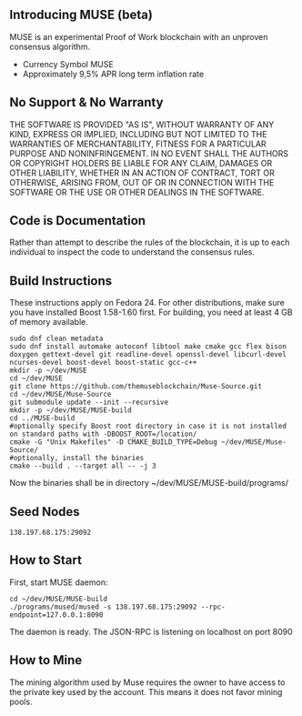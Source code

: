 Introducing MUSE (beta)
-----------------

MUSE is an experimental Proof of Work blockchain with an unproven consensus
algorithm. 

  - Currency Symbol MUSE 
  - Approximately 9,5% APR long term inflation rate


No Support & No Warranty 
------------------------
THE SOFTWARE IS PROVIDED "AS IS", WITHOUT WARRANTY OF ANY KIND, EXPRESS OR
IMPLIED, INCLUDING BUT NOT LIMITED TO THE WARRANTIES OF MERCHANTABILITY,
FITNESS FOR A PARTICULAR PURPOSE AND NONINFRINGEMENT. IN NO EVENT SHALL THE
AUTHORS OR COPYRIGHT HOLDERS BE LIABLE FOR ANY CLAIM, DAMAGES OR OTHER
LIABILITY, WHETHER IN AN ACTION OF CONTRACT, TORT OR OTHERWISE, ARISING FROM,
OUT OF OR IN CONNECTION WITH THE SOFTWARE OR THE USE OR OTHER DEALINGS IN
THE SOFTWARE.

Code is Documentation
---------------------

Rather than attempt to describe the rules of the blockchain, it is up to
each individual to inspect the code to understand the consensus rules.  

Build Instructions
------------------
These instructions apply on Fedora 24. For other distributions, make sure you have 
installed Boost 1.58-1.60 first.
For building, you need at least 4 GB of memory available.

    sudo dnf clean metadata
    sudo dnf install automake autoconf libtool make cmake gcc flex bison doxygen gettext-devel git readline-devel openssl-devel libcurl-devel ncurses-devel boost-devel boost-static gcc-c++
    mkdir -p ~/dev/MUSE
    cd ~/dev/MUSE
    git clone https://github.com/themuseblockchain/Muse-Source.git
    cd ~/dev/MUSE/Muse-Source
    git submodule update --init --recursive
    mkdir -p ~/dev/MUSE/MUSE-build
    cd ../MUSE-build
    #optionally specify Boost root directory in case it is not installed on standard paths with -DBOOST_ROOT=/location/
    cmake -G "Unix Makefiles" -D CMAKE_BUILD_TYPE=Debug ~/dev/MUSE/Muse-Source/ 
    #optionally, install the binaries
    cmake --build . --target all -- -j 3
    
Now the binaries shall be in directory ~/dev/MUSE/MUSE-build/programs/

Seed Nodes
----------

    138.197.68.175:29092

How to Start
------------
First, start MUSE daemon:

    cd ~/dev/MUSE/MUSE-build
    ./programs/mused/mused -s 138.197.68.175:29092 --rpc-endpoint=127.0.0.1:8090
    
The daemon is ready. The JSON-RPC is listening on localhost on port 8090

How to Mine
-----------

The mining algorithm used by Muse requires the owner to have access to the private key
used by the account. This means it does not favor mining pools.

